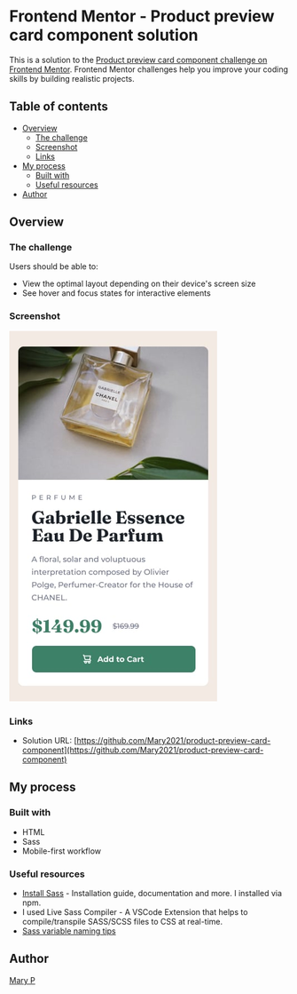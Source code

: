 # Frontend Mentor - Product preview card component solution

This is a solution to the [Product preview card component challenge on Frontend Mentor](https://www.frontendmentor.io/challenges/product-preview-card-component-GO7UmttRfa). Frontend Mentor challenges help you improve your coding skills by building realistic projects. 

## Table of contents

- [Overview](#overview)
  - [The challenge](#the-challenge)
  - [Screenshot](#screenshot)
  - [Links](#links)
- [My process](#my-process)
  - [Built with](#built-with)
  - [Useful resources](#useful-resources)
- [Author](#author)

## Overview

### The challenge

Users should be able to:

- View the optimal layout depending on their device's screen size
- See hover and focus states for interactive elements

### Screenshot

![](/styles/images/mobile-design.jpg)

### Links

- Solution URL: [https://github.com/Mary2021/product-preview-card-component](https://github.com/Mary2021/product-preview-card-component)

## My process

### Built with
- HTML
- Sass
- Mobile-first workflow

### Useful resources

- [Install Sass](https://sass-lang.com/install/) - Installation guide, documentation and more. I installed via npm.
- I used Live Sass Compiler - A VSCode Extension that helps to compile/transpile SASS/SCSS files to CSS at real-time.
- [Sass variable naming tips](https://webdesign.tutsplus.com/quick-tip-name-your-sass-variables-modularly--webdesign-13364a)


## Author

[Mary P](https://github.com/Mary2021)